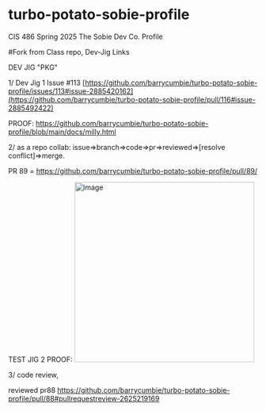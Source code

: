 # turbo-potato-sobie-profile
CIS 486 Spring 2025 The Sobie Dev Co. Profile 

#Fork from Class repo, Dev-Jig Links

DEV JIG "PKG"

1/ Dev Jig 1 Issue #113
[https://github.com/barrycumbie/turbo-potato-sobie-profile/issues/113#issue-2885420162](https://github.com/barrycumbie/turbo-potato-sobie-profile/pull/116#issue-2885492422)

PROOF: https://github.com/barrycumbie/turbo-potato-sobie-profile/blob/main/docs/milly.html

2/ as a repo collab: issue=>branch=>code=>pr=>reviewed=>[resolve conflict]=>merge.

PR 89 = https://github.com/barrycumbie/turbo-potato-sobie-profile/pull/89/

TEST JIG 2 PROOF:
<img width="363" alt="image" src="https://github.com/user-attachments/assets/1fdd19c6-c8df-4889-a0bc-060082c0cdd6" />



3/ code review, 

reviewed pr88 https://github.com/barrycumbie/turbo-potato-sobie-profile/pull/88#pullrequestreview-2625219169


